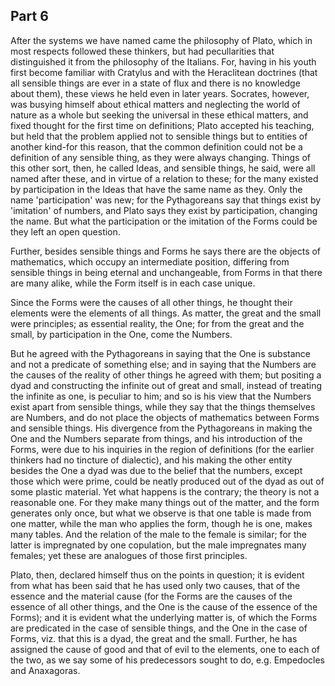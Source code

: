 ## Part 6

After the systems we have named came the philosophy of Plato, which in most respects followed these thinkers, but had pecullarities that distinguished it from the philosophy of the Italians.
For, having in his youth first become familiar with Cratylus and with the Heraclitean doctrines (that all sensible things are ever in a state of flux and there is no knowledge about them), these views he held even in later years.
Socrates, however, was busying himself about ethical matters and neglecting the world of nature as a whole but seeking the universal in these ethical matters, and fixed thought for the first time on definitions; Plato accepted his teaching, but held that the problem applied not to sensible things but to entities of another kind-for this reason, that the common definition could not be a definition of any sensible thing, as they were always changing.
Things of this other sort, then, he called Ideas, and sensible things, he said, were all named after these, and in virtue of a relation to these; for the many existed by participation in the Ideas that have the same name as they.
Only the name 'participation' was new; for the Pythagoreans say that things exist by 'imitation' of numbers, and Plato says they exist by participation, changing the name.
But what the participation or the imitation of the Forms could be they left an open question.

Further, besides sensible things and Forms he says there are the objects of mathematics, which occupy an intermediate position, differing from sensible things in being eternal and unchangeable, from Forms in that there are many alike, while the Form itself is in each case unique.

Since the Forms were the causes of all other things, he thought their elements were the elements of all things.
As matter, the great and the small were principles; as essential reality, the One; for from the great and the small, by participation in the One, come the Numbers.

But he agreed with the Pythagoreans in saying that the One is substance and not a predicate of something else; and in saying that the Numbers are the causes of the reality of other things he agreed with them; but positing a dyad and constructing the infinite out of great and small, instead of treating the infinite as one, is peculiar to him; and so is his view that the Numbers exist apart from sensible things, while they say that the things themselves are Numbers, and do not place the objects of mathematics between Forms and sensible things.
His divergence from the Pythagoreans in making the One and the Numbers separate from things, and his introduction of the Forms, were due to his inquiries in the region of definitions (for the earlier thinkers had no tincture of dialectic), and his making the other entity besides the One a dyad was due to the belief that the numbers, except those which were prime, could be neatly produced out of the dyad as out of some plastic material.
Yet what happens is the contrary; the theory is not a reasonable one.
For they make many things out of the matter, and the form generates only once, but what we observe is that one table is made from one matter, while the man who applies the form, though he is one, makes many tables.
And the relation of the male to the female is similar; for the latter is impregnated by one copulation, but the male impregnates many females; yet these are analogues of those first principles.

Plato, then, declared himself thus on the points in question; it is evident from what has been said that he has used only two causes, that of the essence and the material cause (for the Forms are the causes of the essence of all other things, and the One is the cause of the essence of the Forms); and it is evident what the underlying matter is, of which the Forms are predicated in the case of sensible things, and the One in the case of Forms, viz.
that this is a dyad, the great and the small.
Further, he has assigned the cause of good and that of evil to the elements, one to each of the two, as we say some of his predecessors sought to do, e.g.
Empedocles and Anaxagoras.

